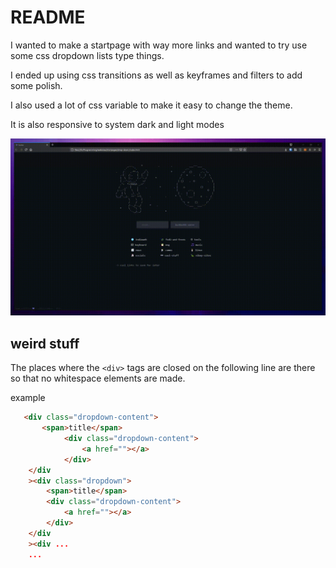 # README

I wanted to make a startpage with way more links and wanted to try use some css dropdown lists type things.

I ended up using css transitions as well as keyframes and filters to add some polish.

I also used a lot of css variable to make it easy to change the theme.

It is also responsive to system dark and light modes

![preview](preview.gif)


## weird stuff

The places where the ``<div>`` tags are closed on the following line are there so that no whitespace elements are made.

example

```html
   <div class="dropdown-content">
       <span>title</span>
            <div class="dropdown-content">
                <a href=""></a>
            </div>
    </div
    ><div class="dropdown">
        <span>title</span>
        <div class="dropdown-content">
            <a href=""></a>
        </div>
    </div
    ><div ...
    ...
```
